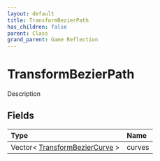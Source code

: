 ```yaml
---
layout: default
title: TransformBezierPath
has_children: false
parent: Class
grand_parent: Game Reflection
---
```

# TransformBezierPath
Description 

## Fields
| Type | Name |
|:-------------|:--------------|
| Vector< [TransformBezierCurve](/game-reflection/classes/transform_bezier_curve.md) > | curves |
